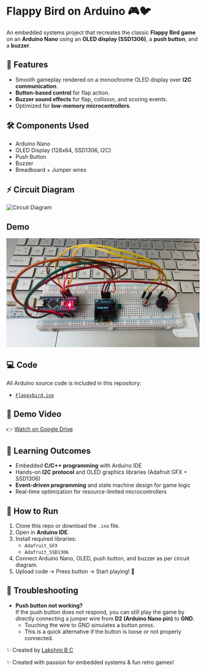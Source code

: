# Flappy Bird on Arduino 🎮🐦

An embedded systems project that recreates the classic **Flappy Bird game** on an **Arduino Nano** using an **OLED display (SSD1306)**, a **push button**, and a **buzzer**.



## 🚀 Features
- Smooth gameplay rendered on a monochrome OLED display over **I2C communication**.
- **Button-based control** for flap action.
- **Buzzer sound effects** for flap, collision, and scoring events.
- Optimized for **low-memory microcontrollers**.



## 🛠️ Components Used
- Arduino Nano  
- OLED Display (128x64, SSD1306, I2C)  
- Push Button  
- Buzzer  
- Breadboard + Jumper wires  



## ⚡ Circuit Diagram
![Circuit Diagram](circuit_diagram (1))  


## Demo

![Breadboard Setup](breadboard.jpeg)


## 💻 Code
All Arduino source code is included in this repository:  
- [`Flappybird.ino`](Flappy_bird.ino)  



## 🎥 Demo Video
👉 [Watch on Google Drive](https://drive.google.com/file/d/1fFPsp2sJHjTQnQCKW5P5PVPYvG-9Dm7L/view?usp=sharing)

  



## 🎯 Learning Outcomes
- Embedded **C/C++ programming** with Arduino IDE  
- Hands-on **I2C protocol** and OLED graphics libraries (Adafruit GFX + SSD1306)  
- **Event-driven programming** and state machine design for game logic  
- Real-time optimization for resource-limited microcontrollers  



## 📌 How to Run
1. Clone this repo or download the `.ino` file.  
2. Open in **Arduino IDE**.  
3. Install required libraries:  
   - `Adafruit_GFX`  
   - `Adafruit_SSD1306`  
4. Connect Arduino Nano, OLED, push button, and buzzer as per circuit diagram.  
5. Upload code → Press button → Start playing! 🎉  



## 🔧 Troubleshooting

- **Push button not working?**  
  If the push button does not respond, you can still play the game by directly connecting a jumper wire from **D2 (Arduino Nano pin)** to **GND**.  
  - Touching the wire to GND simulates a button press.  
  - This is a quick alternative if the button is loose or not properly connected.


✨ Created by [Lakshmi B C](https://github.com/Lakshmi-byt)  


✨ Created with passion for embedded systems & fun retro games!


